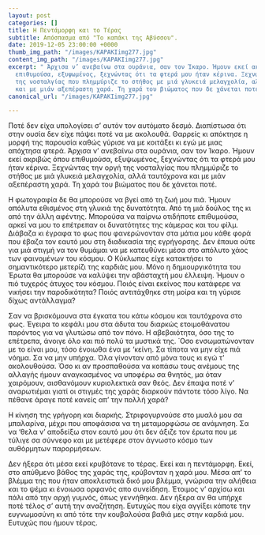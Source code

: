 ```yaml
---
layout: post
categories: []
title: Η Πεντάμορφη και το Τέρας
subtitle: Απόσπασμα από "Το καπάκι της Αβύσσου".
date: 2019-12-05 23:00:00 +0000
thumb_img_path: "/images/KAPAKIimg277.jpg"
content_img_path: "/images/KAPAKIimg277.jpg"
excerpt: " Άρχισα ν’ ανεβαίνω στα ουράνια, σαν τον Ίκαρο. Ήμουν εκεί ακριβώς όπου
  επιθυμούσα, εξυψωμένος, ξεχνώντας ότι τα φτερά μου ήταν κέρινα. Ξεχνώντας την οργή
  της νοσταλγίας που πλημμύριζε το στήθος με μιά γλυκειά μελαγχολία, αλλά ταυτόχρονα
  και με μιάν αξεπέραστη χαρά. Τη χαρά του βιώματος που δε χάνεται ποτέ."
canonical_url: "/images/KAPAKIimg277.jpg"

---
```

Ποτέ δεν είχα υπολογίσει σ’ αυτόν τον αυτόματο δεσμό. Διαπίστωσα ότι στην ουσία δεν είχε πάψει ποτέ να με ακολουθά. Θαρρείς κι απόκτησε η μορφή της παρουσία καθώς γύρισε να με κοιτάξει κι εγώ με μιας απόχτησα φτερά. Άρχισα ν’ ανεβαίνω στα ουράνια, σαν τον Ίκαρο. Ήμουν εκεί ακριβώς όπου επιθυμούσα, εξυψωμένος, ξεχνώντας ότι τα φτερά μου ήταν κέρινα. Ξεχνώντας την οργή της νοσταλγίας που πλημμύριζε το στήθος με μιά γλυκειά μελαγχολία, αλλά ταυτόχρονα και με μιάν αξεπέραστη χαρά. Τη χαρά του βιώματος που δε χάνεται ποτέ.

Η φωτογραφία δε θα μπορούσε να βγεί από τη ζωή μου πιά. Ήμουν απόλυτα εθισμένος στη γλυκιά της δυνατότητα. Από τη μιά δούλος της κι από την άλλη αφέντης. Μπορούσα να παίρνω οτιδήποτε επιθυμούσα, αρκεί να μου το επέτρεπαν οι δυνατότητες της κάμερας και του φίλμ. Διάβαζα κι έγραφα το φως που φανερώνονταν στα μάτια μου κάθε φορά που έβαζα τον εαυτό μου στη διαδικασία της εγρήγορσης. Δεν έπαυα ούτε για μιά στιγμή να τον θυμάμαι να με κατευθύνει μέσα στο απόλυτο χάος των φαινομένων του κόσμου. Ο Κύκλωπας είχε κατακτήσει το σημαντικότερο μετερίζι της καρδιάς μου. Μόνο η δημιουργικότητα του Έρωτα θα μπορούσε να καλύψει την αβάσταχτή μου έλλειψη. Ήμουν ο πιό τυχερός άτυχος του κόσμου. Ποιός είναι εκείνος που κατάφερε να νικήσει την παροδικότητα? Ποιός αντιτάχθηκε στη μοίρα και τη γύρισε δίχως αντάλλαγμα?

Σαν να βρισκόμουνα στα έγκατα του κάτω κόσμου και ταυτόχρονα στο φως. Έγειρα το κεφάλι μου στα άδυτα του διαρκώς ετοιμοθάνατου παρόντος για να γλυτώσω από τον πόνο. Η αβεβαιότητα, όσο της το επέτρεπα, άνοιγε όλο και πιό πολύ τα μυστικά της. ΄Οσο ενσωματώνονταν με το είναι μου, τόσο ένοιωθα ένα με ‘κείνη. Σα τίποτα να μην είχε πιά νόημα. Σα να μην υπήρχα. Όλα γίνονταν από μόνα τους κι εγώ τ’ ακολουθούσα. Όσο κι αν προσπαθούσα να κοπάσω τους ανέμους της αλλαγής ήμουν αναγκασμένος να υποφέρω σα θνητός, μα όταν χαιρόμουν, αισθανόμουν κυριολεκτικά σαν θεός. Δεν έπαψα ποτέ ν’ αναρωτιέμαι γιατί οι στιγμές της χαράς διαρκούν πάντοτε τόσο λίγο. Να πέθανε άραγε ποτέ κανείς απ’ την πολλή χαρά?

Η κίνηση της γρήγορη και διαρκής. Στριφογυρνούσε στο μυαλό μου σα μπαλαρίνα, μέχρι που αποφάσισα να τη μεταμορφώσω σε ανάμνηση. Σα να ‘θελα ν’ αποδείξω στον εαυτό μου ότι δεν άξιζε τον έρωτα που με τύλιγε σα σύννεφο και με μετέφερε στον άγνωστο κόσμο των αυθόρμητων παρορμήσεων.

Δεν ήξερα ότι μέσα εκεί κρυβότανε το τέρας. Εκεί και η πεντάμορφη. Εκεί, στο απύθμενο βάθος της χαράς της, κρύβονταν η χαρά μου. Μέσα απ’ το βλέμμα της που ήταν αποκλειστικά δικό μου βλέμμα, γνώρισα την αλήθεια και το ψέμα κι ένοιωσα ορφανός απο συνείδηση. Έτοιμος ν’ αρχίσω και πάλι από την αρχή γυμνός, όπως γεννήθηκα. Δεν ήξερα αν θα υπήρχε ποτέ τέλος σ’ αυτή την αναζήτηση. Ευτυχώς που είχα αγγίξει κάποτε την ευγνωμοσύνη κι από τότε την κουβαλούσα βαθιά μες στην καρδιά μου. Ευτυχώς που ήμουν τέρας.